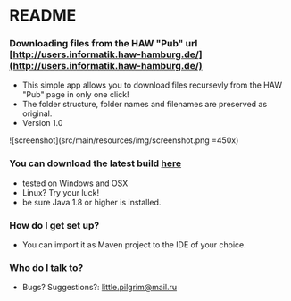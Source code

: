 # README #

### Downloading files from the HAW "Pub" url [http://users.informatik.haw-hamburg.de/](http://users.informatik.haw-hamburg.de/) ###
* This simple app allows you to download files recursevly from the HAW "Pub" page in only one click!
* The folder structure, folder names and filenames are preserved as original.
* Version 1.0

![screenshot](src/main/resources/img/screenshot.png =450x)

### You can download the latest build [here](https://bitbucket.org/juanitolaguna/hawdownloader/downloads/pubLoader.zip) ####
* tested on Windows and OSX
* Linux? Try your luck!
* be sure Java 1.8 or higher is installed.

### How do I get set up? ###
* You can import it as Maven project to the IDE of your choice.

### Who do I talk to? ###
* Bugs? Suggestions?: little.pilgrim@mail.ru

